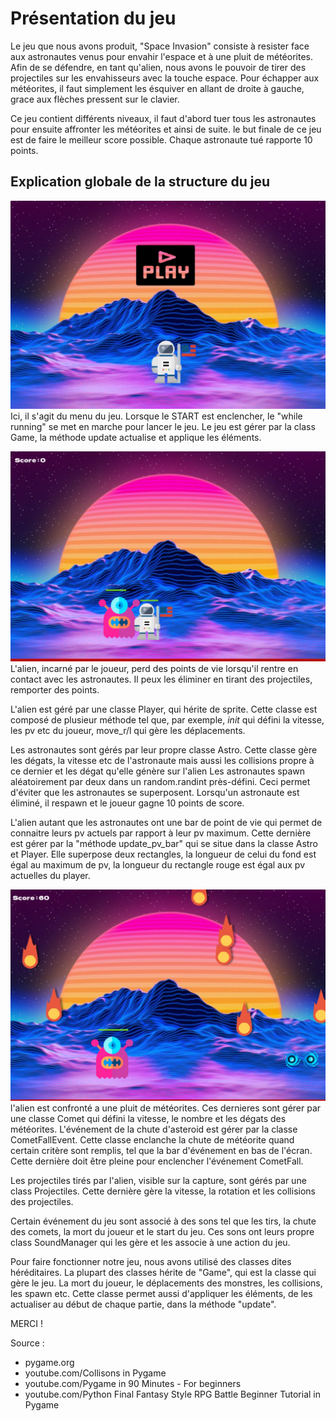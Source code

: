 # Présentation du jeu

Le jeu que nous avons produit, "Space Invasion" consiste à resister face aux astronautes venus pour envahir l'espace et à une pluit de météorites. Afin de se défendre, en tant qu'alien, nous avons le pouvoir de tirer des projectiles sur les envahisseurs avec la touche espace. 
Pour échapper aux météorites, il faut simplement les ésquiver en allant de droite à gauche, grace aux flèches pressent sur le clavier.

Ce jeu contient différents niveaux, il faut d'abord tuer tous les astronautes pour ensuite affronter les météorites et ainsi de suite. le but finale de ce jeu est de faire le meilleur score possible. Chaque astronaute tué rapporte 10 points.

## Explication globale de la structure du jeu
![Below sleeping surface](img/IMG_6404.JPG)
Ici, il s'agit du menu du jeu. Lorsque le START est enclencher, le "while running" se met en marche pour lancer le jeu. Le jeu est gérer par la class Game, la méthode update actualise et applique les éléments. 

![Below sleeping surface](img/IMG_6405.JPG)
L'alien, incarné par le joueur, perd des points de vie lorsqu'il rentre en contact avec les astronautes. Il peux les éliminer en tirant des projectiles, remporter des points.

L'alien est géré par une classe Player, qui hérite de sprite. Cette classe est composé de plusieur méthode tel que, par exemple, _init_ qui défini la vitesse, les pv etc du joueur, move_r/l qui gère les déplacements. 

Les astronautes sont gérés par leur propre classe Astro. Cette classe gère les dégats, la vitesse etc de l'astronaute mais aussi les collisions propre à ce dernier et les dégat qu'elle génère sur l'alien 
Les astronautes spawn aléatoirement par deux dans un random.randint près-défini. Ceci permet d'éviter que les astronautes se superposent. Lorsqu'un astronaute est éliminé, il respawn et le joueur gagne 10 points de score.

L'alien autant que les astronautes ont une bar de point de vie qui permet de connaitre leurs pv actuels par rapport à leur pv maximum. Cette dernière est gérer par la "méthode update_pv_bar" qui se situe dans la classe Astro et Player. Elle superpose deux rectangles, la longueur de celui du fond est égal au maximum de pv, la longueur du rectangle rouge est égal aux pv actuelles du player.

![Below sleeping surface](img/IMG_6406.JPG)
l'alien est confronté a une pluit de météorites. Ces dernieres sont gérer par une classe Comet qui défini la vitesse, le nombre et les dégats des météorites. L'événement de la chute d'asteroid est gérer par la classe CometFallEvent. Cette classe enclanche la chute de météorite quand certain critère sont remplis, tel que la bar d'événement en bas de l'écran. Cette dernière doit être pleine pour enclencher l'événement CometFall.

Les projectiles tirés par l'alien, visible sur la capture, sont gérés par une class Projectiles. Cette dernière gère la vitesse, la rotation et les collisions des projectiles.

Certain événement du jeu sont associé à des sons tel que les tirs, la chute des comets, la mort du joueur et le start du jeu.
Ces sons ont leurs propre class SoundManager qui les gère et les associe à une action du jeu.

Pour faire fonctionner notre jeu, nous avons utilisé des classes dites héréditaires. La plupart des classes hérite de "Game", qui est la classe qui gère le jeu. La mort du joueur, le déplacements des monstres, les collisions, les spawn etc. Cette classe permet aussi d'appliquer les éléments, de les actualiser au début de chaque partie, dans la méthode "update".

MERCI !




Source : 
* pygame.org
* youtube.com/Collisons in Pygame
* youtube.com/Pygame in 90 Minutes - For beginners
* youtube.com/Python Final Fantasy Style RPG Battle Beginner Tutorial in Pygame
